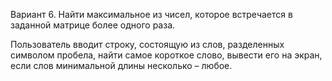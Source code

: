 Вариант 6. Найти максимальное из чисел, которое встречается в заданной матрице более одного раза.

Пользователь вводит строку, состоящую из слов, разделенных символом пробела, найти самое короткое слово, вывести его на экран, если слов минимальной длины несколько – любое.
